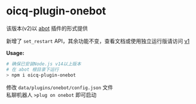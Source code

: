 # oicq-plugin-onebot

该版本(v2)以 [abot](https://github.com/takayama-lily/abot) 插件的形式提供

新增了 `set_restart` API，其余功能不变，查看文档或使用独立运行版请访问 [v1](https://github.com/takayama-lily/node-onebot/tree/master)

**Usage:**

```bash
# 确保已安装Node.js v14以上版本
# 在 abot 根目录下运行
> npm i oicq-plugin-onebot
```

修改 `data/plugins/onebot/config.json` 文件  
私聊机器人 `>plug on onebot` 即可启动
